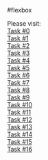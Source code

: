 #flexbox

Please visit:\
[Task #0](https://itssamaribrahim.github.io/alx-frontend-for-fun/flexbox/0-index.html)\
[Task #1](https://itssamaribrahim.github.io/alx-frontend-for-fun/flexbox/1-index.html)\
[Task #2](https://itssamaribrahim.github.io/alx-frontend-for-fun/flexbox/2-index.html)\
[Task #3](https://itssamaribrahim.github.io/alx-frontend-for-fun/flexbox/3-index.html)\
[Task #4](https://itssamaribrahim.github.io/alx-frontend-for-fun/flexbox/4-index.html)\
[Task #5](https://itssamaribrahim.github.io/alx-frontend-for-fun/flexbox/5-index.html)\
[Task #6](https://itssamaribrahim.github.io/alx-frontend-for-fun/flexbox/6-index.html)\
[Task #7](https://itssamaribrahim.github.io/alx-frontend-for-fun/flexbox/7-index.html)\
[Task #8](https://itssamaribrahim.github.io/alx-frontend-for-fun/flexbox/8-index.html)\
[Task #9](https://itssamaribrahim.github.io/alx-frontend-for-fun/flexbox/9-index.html)\
[Task #10](https://itssamaribrahim.github.io/alx-frontend-for-fun/flexbox/10-article.html)\
[Task #11](https://itssamaribrahim.github.io/alx-frontend-for-fun/flexbox/11-article.html)\
[Task #12](https://itssamaribrahim.github.io/alx-frontend-for-fun/flexbox/12-article.html)\
[Task #13](https://itssamaribrahim.github.io/alx-frontend-for-fun/flexbox/13-article.html)\
[Task #14](https://itssamaribrahim.github.io/alx-frontend-for-fun/flexbox/14-article.html)\
[Task #15](https://itssamaribrahim.github.io/alx-frontend-for-fun/flexbox/100-article.html)\
[Task #16](https://itssamaribrahim.github.io/alx-frontend-for-fun/flexbox/101-index.html)
